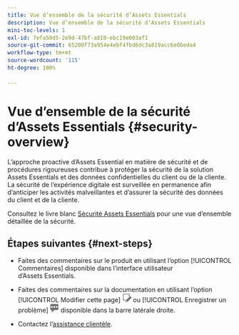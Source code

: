 ```yaml
---
title: Vue d’ensemble de la sécurité d’Assets Essentials
description: Vue d’ensemble de la sécurité d’Assets Essentials
mini-toc-levels: 1
exl-id: 7efa50d5-2e9d-47bf-a810-ebc19e003af1
source-git-commit: 65200f73a954e4ebf4fbd6dc3a819acc6e0beda4
workflow-type: tm+mt
source-wordcount: '115'
ht-degree: 100%

---
```


# Vue d’ensemble de la sécurité d’Assets Essentials {#security-overview}

L’approche proactive d’Assets Essential en matière de sécurité et de procédures rigoureuses contribue à protéger la sécurité de la solution Assets Essentials et des données confidentielles du client ou de la cliente. La sécurité de l’expérience digitale est surveillée en permanence afin d’anticiper les activités malveillantes et d’assurer la sécurité des données du client et de la cliente.

Consultez le livre blanc [Sécurité Assets Essentials](https://www.adobe.com/content/dam/cc/en/trust-center/ungated/whitepapers/experience-cloud/adobe-experience-manager-assets-essentials-security-overview.pdf) pour une vue d’ensemble détaillée de la sécurité.

## Étapes suivantes {#next-steps}

* Faites des commentaires sur le produit en utilisant l’option [!UICONTROL Commentaires] disponible dans l’interface utilisateur d’Assets Essentials.

* Faites des commentaires sur la documentation en utilisant l’option [!UICONTROL Modifier cette page] ![modifier la page](assets/do-not-localize/edit-page.png) ou [!UICONTROL Enregistrer un problème] ![créer un problème GitHub](assets/do-not-localize/github-issue.png) disponible dans la barre latérale droite.

* Contactez l’[assistance clientèle](https://experienceleague.adobe.com/fr?support-solution=General&amp;lang=fr#support).
